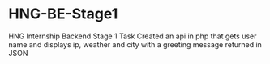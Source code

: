 # HNG-BE-Stage1
 HNG Internship Backend Stage 1 Task
 Created an api in php that gets user name and displays ip, weather and city with a greeting message returned in JSON
